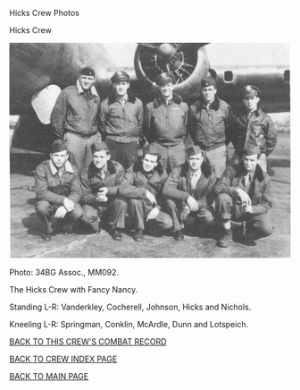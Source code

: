 
Hicks Crew Photos






 




Hicks Crew  
  

![](Hicks.jpg)  

Photo: 34BG Assoc., MM092.  

The Hicks Crew with Fancy Nancy.  

Standing L-R: Vanderkley, Cocherell, Johnson, Hicks and Nichols.  

Kneeling L-R: Springman, Conklin, McArdle, Dunn and Lotspeich.  
  

[BACK TO THIS CREW'S COMBAT RECORD](../crews/Hicks.md)  

[BACK TO CREW INDEX PAGE](../000crews.md)  

[BACK TO MAIN PAGE](../index.md)



